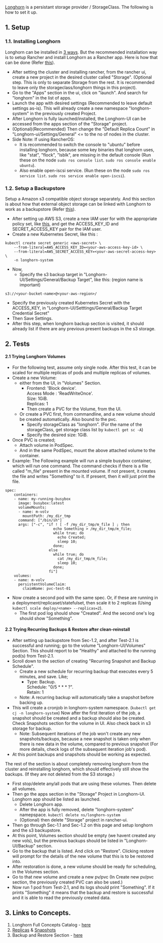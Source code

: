 [Longhorn](https://longhorn.io) is a persistant storage provider / StorageClass. The following is how to set it up.

## 1. Setup

### 1.1. Installing Longhorn

Longhorn can be installed in [3 ways](https://longhorn.io/docs/1.1.0/deploy/install/). But the recommended installation way is to setup Rancher and install Longhorn as a Rancher app. Here is how that can be done (Refer [this](https://longhorn.io/docs/1.1.0/deploy/install/install-with-rancher/)).
- After setting the cluster and installing rancher, from the rancher ui, create a new project in the desired cluster called "Storage". (Optional step. This is only to separate Storage from the rest. It is recommended to leave only the storageclass/longhorn things in this project).
- Go to the "Apps" section in the ui, click on "launch". And search for "longhorn" in the list of apps.
- Launch the app with desired settings (Recommended to leave default settings as-is). This will already create a new namespace "longhorn-system" in the previously created Project.
- After Longhorn is fully launched/installed, the Longhorn-UI can be accessed from the apps section of the "Storage" project.
- (Optional)(Recommended) Then change the "Default Replica Count" in "Longhorn-ui/Settings/General" <= to the no of nodes in the cluster.
- Side Note: If using RancherOS:
  - It is recommended to switch the console to "ubuntu" before installing longhorn, because some key binaries that longhorn uses, like "stat", "flock", "lsblk", are missing in the default console (Run these on the node `sudo ros console list`. `sudo ros console enable ubuntu`).
  - Also enable open-iscsi service. (Run these on the node `sudo ros service list`. `sudo ros service enable open-iscsi`).

### 1.2. Setup a Backupstore
Setup a Amazon s3 compatible object storage separately. And this section is about how that external object storage can be linked with Longhorn to work as a backupstore (Refer [this](https://longhorn.io/docs/1.1.0/snapshots-and-backups/backup-and-restore/set-backup-target/)).

- After setting up AWS S3, create a new IAM user for with the appropriate policy set, like [this](https://longhorn.io/docs/1.1.0/snapshots-and-backups/backup-and-restore/set-backup-target/), and get the ACCESS_KEY_ID and SECRET_ACCESS_KEY pair for the IAM user.
- Create a new Kubernetes Secret, like this :
```
kubectl create secret generic <aws-secret> \
    --from-literal=AWS_ACCESS_KEY_ID=<your-aws-access-key-id> \
    --from-literal=AWS_SECRET_ACCESS_KEY=<your-aws-secret-access-key> \
    -n longhorn-system
```
- Now,
  - Specify the s3 backup target in "Longhorn-UI/Settings/General/Backup Target", like this: (region name is important)
```
s3://<your-bucket-name>@<your-aws-region>/
```
  - Specify the previously created Kubernetes Secret with the ACCESS_KEY, in "Longhorn-UI/Setttings/General/Backup Target Credential Secret"
  - Then Save Settings.
- After this step, when longhorn backup section is visited, it should already list if there are any previous present backups in the s3 storage.

## 2. Tests

#### 2.1 Trying Longhorn Volumes
- For the following test, assume only single node. After this test, it can be scaled for multiple replicas of pods and multiple replicas of volumes.
- Create a new Volume:
  - either from the UI, in "Volumes" Section.
    - Frontend: 'Block device'.\
    Access Mode : 'ReadWriteOnce'.\
    Size: 1GiB.\
    Replicas: 1
    - Then create a PVC for the Volume, from the UI.
  - Or create a PVC first, from commandline, and a new volume should be created automatically. Also bound to the pvc.
    - Specify storageClass as "longhorn". (For the name of the storageClass, get storage class list by `kubectl get sc -A`)
    - Specify the desired size: 1GiB.
- Once PVC is created;
  - Attach volume in PodSpec.
  - And in the same PodSpec, mount the above attached volume to the container.
- Example: The Following example will run a simple busybox container, which will run one command. The command checks if there is a file called "m_file" present in the mounted volume. If not present, it creates the file and writes "Something" to it. If present, then it will just print the file.
```
spec:
    containers:
    - name: my-running-busybox
      image: busybox:latest
      volumeMounts:
      - name: m-volv
        mountPath: /my_dir_tmp
      command: ["/bin/sh"]
      args: ["-c", "if ! [ -f /my_dir_tmp/m_file ] ; then
                      echo Something > /my_dir_tmp/m_file;
                      while true; do
                        echo Created;
                        sleep 10;
                      done;
                    else
                      while true; do
                        cat /my_dir_tmp/m_file;
                        sleep 10;
                      done;
                    fi"]
    volumes:
    - name: m-volv
      persistentVolumeClaim:
        claimName: pvc-test-01
```
- Now create a second pod with the same spec. Or, if these are running in a deployment/replicaset/statefulset, then scale it to 2 replicas (Using `kubectl scale deploy/<name> --replicas=2`).
  - The first pod log should show "Created". And the second one's log should show "Something".

#### 2.2 Trying Recurring Backups & Restore after clean-reinstall

- After setting up backupstore from Sec-1.2, and after Test-2.1 is successful and running; go to the volume "Longhorn-UI/Volumes" Section. This should report to be "Healthy" and attached to the running pod(s) from Test-2.1.
- Scroll down to the section of creating "Recurring Snapshot and Backup Schedule".
  - Create a new schedule for recurring backup that executes every 5 minutes, and save. Like;
    - Type: Backup.\
      Schedule: "0/5 * * * ?".\
      Retain: 1
  - Note: A recurring backup will automatically take a snapshot before backing up.
- This will create a cronjob in longhorn-system namespace. (`kubectl get cj -n longhorn-system`) Now after the first iteration of the job, a snapshot should be created and a backup should also be created. Check Snapshots section for the volume in UI. Also check back in s3 storage for backup.
  - Note: Subsequent iterations of the job won't create any new snapshots/backups, because a new snapshot is taken only when there is new data in the volume, compared to previous snapshot (For more details, check logs of the subsequent iteration job's pod).
- At this point backups and snapshots should be working as expected.

The rest of the section is about completely removing longhorn from the cluster and reinstalling longhorn, which should effectively still show the backups. (If they are not deleted from the S3 storage.)
- First stop/delete any/all pods that are using these volumes. Then delete all volumes.
- Then go the apps section in the "Storage" Project in Longhorn-UI. Longhorn app should be listed as launched.
  - Delete Longhorn app.
  - After the app is fully removed, delete "longhorn-system" namepspace. `kubectl delete ns/longhorn-system`
  - (Optional) then delete "Storage" project in rancher-ui.
- Then go through Sec-1.1 and Sec-1.2 on this page and setup longhorn and the s3 backupstore.
- At this point, Volumes section should be empty (we havent created any new vols), but the previous backups should be listed in "Longhorn-UI/Backup" section.
- Go to the backup that is listed. And click on "Restore". Clicking restore will prompt for the details of the new volume that this is to be restored into.
- After restoration is done, a new volume should be ready for scheduling, in the Volumes section.
- Go to that new volume and create a new pv/pvc (In Create new pv/pvc section, the previously created PVC can also be used.)
- Now run 1 pod from Test-2.1, and its logs should print "Something". If it prints "Something" it means that the backup and restore is successful and it is able to read the previously created data.

## 3. Links to Concepts.

1. Longhorn Full Concepts Catalog - [here](https://longhorn.io/docs/1.1.0/concepts/)
2. [Replicas](https://longhorn.io/docs/1.1.0/concepts/#23-replicas) & [Snapshots](https://longhorn.io/docs/1.1.0/concepts/#24-snapshots)
3. Backup and Restore Section - [here](https://longhorn.io/docs/1.1.0/concepts/#3-backups-and-secondary-storage)
